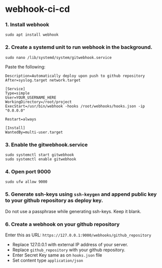 # webhook-ci-cd

### 1. Install webhook 
`sudo apt install webhook`

### 2. Create a systemd unit to run webhook in the background.
    sudo nano /lib/systemd/system/gitwebhook.service

Paste the following:
    
```[Unit]
Description=Automatically deploy upon push to github repository
After=syslog.target network.target

[Service]
Type=simple
User=YOUR_USERNAME_HERE
WorkingDirectory=/root/project
ExecStart=/usr/bin/webhook -hooks /root/webhooks/hooks.json -ip "0.0.0.0"

Restart=always

[Install]
WantedBy=multi-user.target
```

### 3. Enable the gitwebhook.service
```sudo systemctl daemon-reload
sudo systemctl start gitwebhook
sudo systemctl enable gitwebhook
```

### 4. Open port 9000
`sudo ufw allow 9000`

### 5. Generate ssh-keys using `ssh-keygen` and append public key to your github repository as deploy key.
Do not use a passphrase while  generating ssh-keys. Keep it blank.

### 6. Create a webhook on your github repository 
Enter this as URL:
`https://127.0.0.1:9000/webhooks/github_repository`

* Replace 127.0.0.1 with external IP address of your server. 
* Replace `github_repository` with your github repository.
* Enter Secret Key same as on `hooks.json` file
* Set content type `application/json`
